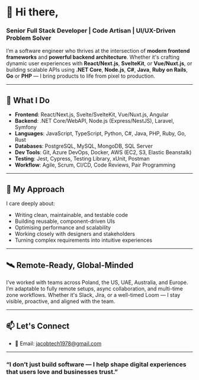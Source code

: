 # 👋 Hi there,

### Senior Full Stack Developer | Code Artisan | UI/UX-Driven Problem Solver

I’m a software engineer who thrives at the intersection of **modern frontend frameworks** and **powerful backend architecture**. Whether it's crafting dynamic user experiences with **React/Next.js**, **SvelteKit**, or **Vue/Nuxt.js**, or building scalable APIs using **.NET Core**, **Node.js**, **C#**, **Java**, **Ruby on Rails**, **Go** or **PHP** — I bring products to life from pixel to production.

---

## 🔧 What I Do

- **Frontend**: React/Next.js, Svelte/SvelteKit, Vue/Nuxt.js, Angular
- **Backend**: .NET Core/WebAPI, Node.js (Express/NestJS), Laravel, Symfony
- **Languages**: JavaScript, TypeScript, Python, C#, Java, PHP, Ruby, Go, Rust
- **Databases**: PostgreSQL, MySQL, MongoDB, SQL Server
- **Dev Tools**: Git, Azure DevOps, Docker, AWS (EC2, S3, Elastic Beanstalk)
- **Testing**: Jest, Cypress, Testing Library, xUnit, Postman
- **Workflow**: Agile, Scrum, CI/CD, Code Reviews, Pair Programming

---

## 🧠 My Approach

I care deeply about:
- Writing clean, maintainable, and testable code
- Building reusable, component-driven UIs
- Optimising performance and scalability
- Working closely with designers and stakeholders
- Turning complex requirements into intuitive experiences

---

## 🛰 Remote-Ready, Global-Minded

I’ve worked with teams across Poland, the US, UAE, Australia, and Europe. I’m adaptable to fully remote setups, async collaboration, and multi-time zone workflows. Whether it's Slack, Jira, or a well-timed Loom — I stay visible, proactive, and aligned with the team.

---

## 📫 Let's Connect

- 📧 Email: [jacobtech1978@gmail.com](mailto:jacobtech1978@gmail.com)

---

### “I don’t just build software — I help shape digital experiences that users love and businesses trust.”

